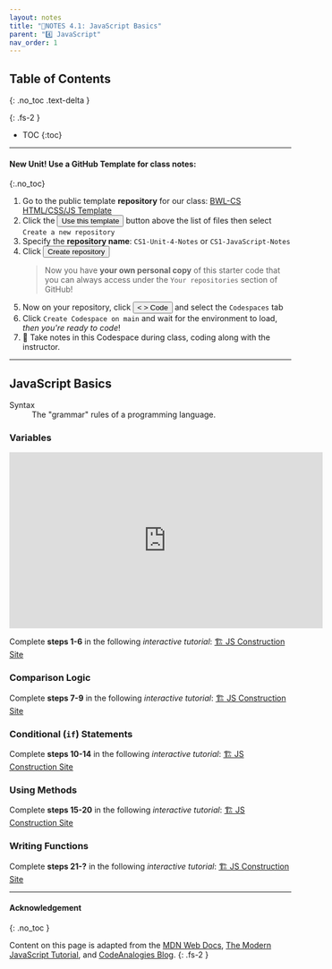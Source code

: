```yaml
---
layout: notes
title: "📓NOTES 4.1: JavaScript Basics" 
parent: "4️⃣ JavaScript"
nav_order: 1
---
```


## Table of Contents
{: .no_toc .text-delta }

{: .fs-2 }
- TOC
{:toc}

---
#### New Unit! Use a GitHub Template for class notes:
{:.no_toc}

<div class="setup" markdown="block">

1. Go to the public template **repository** for our class: [BWL-CS HTML/CSS/JS Template](https://github.com/BWL-CS/html-css-js-template)
2. Click the <button type="button" name="button" class="btn btn-green">Use this template</button> button above the list of files then select `Create a new repository`
3. Specify the **repository name**: `CS1-Unit-4-Notes` or `CS1-JavaScript-Notes`
4. Click <button type="button" name="button" class="btn btn-green">Create repository</button>
    > Now you have **your own personal copy** of this starter code that you can always access under the `Your repositories` section of GitHub! 
5. Now on your repository, click <button type="button" name="button" class="btn btn-green"> < > Code </button> and select the `Codespaces` tab
6. Click `Create Codespace on main` and wait for the environment to load, _then you're ready to code_!
7. 📝 Take notes in this Codespace during class, coding along with the instructor.

</div>

---

## JavaScript Basics

<html>
<dl>
<dt>Syntax</dt>
<dd>The "grammar" rules of a programming language.</dd>
</dl>
</html>

### Variables

<iframe width="560" height="315" src="https://www.youtube.com/embed/cXUWYZXru6o?si=sB54GV-STb2ipVhL" title="YouTube video player" frameborder="0" allow="accelerometer; autoplay; clipboard-write; encrypted-media; gyroscope; picture-in-picture; web-share" referrerpolicy="strict-origin-when-cross-origin" allowfullscreen></iframe>

<div class="task" markdown="block">

Complete **steps 1-6** in the following _interactive tutorial_: 
[🏗️ JS Construction Site](https://www.codeanalogies.com/jsconstruction/)

</div>

### Comparison Logic

<div class="task" markdown="block">

Complete **steps 7-9** in the following _interactive tutorial_: 
[🏗️ JS Construction Site](https://www.codeanalogies.com/jsconstruction/)

</div>

### Conditional (`if`) Statements

<div class="task" markdown="block">

Complete **steps 10-14** in the following _interactive tutorial_: 
[🏗️ JS Construction Site](https://www.codeanalogies.com/jsconstruction/)

</div>

### Using Methods

<div class="task" markdown="block">

Complete **steps 15-20** in the following _interactive tutorial_: 
[🏗️ JS Construction Site](https://www.codeanalogies.com/jsconstruction/)

</div>

### Writing Functions

<div class="task" markdown="block">

Complete **steps 21-?** in the following _interactive tutorial_: 
[🏗️ JS Construction Site](https://www.codeanalogies.com/jsconstruction/)

</div>

---

#### Acknowledgement
{: .no_toc }

Content on this page is adapted from the [MDN Web Docs](https://developer.mozilla.org/en-US/docs/Web/JavaScript/Guide), [The Modern JavaScript Tutorial](https://javascript.info/), and [CodeAnalogies Blog](https://www.codeanalogies.com/).
{: .fs-2 }
